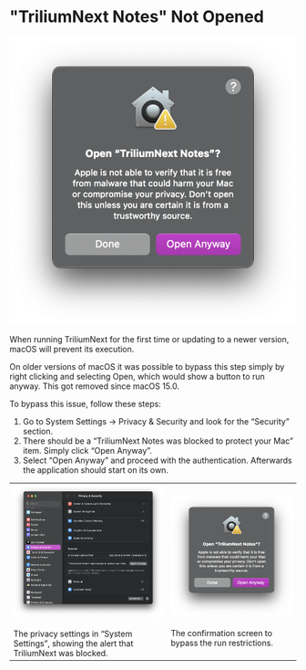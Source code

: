 # "TriliumNext Notes" Not Opened
![](1_TriliumNext%20Notes%20Not%20Open.png)

When running TriliumNext for the first time or updating to a newer version, macOS will prevent its execution.

On older versions of macOS it was possible to bypass this step simply by right clicking and selecting Open, which would show a button to run anyway. This got removed since macOS 15.0.

To bypass this issue, follow these steps:

1.  Go to System Settings → Privacy & Security and look for the “Security” section.
2.  There should be a “TriliumNext Notes was blocked to protect your Mac” item. Simply click “Open Anyway”.
3.  Select “Open Anyway” and proceed with the authentication. Afterwards the application should start on its own.

|     |     |
| --- | --- |
| ![](2_TriliumNext%20Notes%20Not%20Open.png)  <br>  <br>The privacy settings in “System Settings”, showing the alert that TriliumNext was blocked. | ![](1_TriliumNext%20Notes%20Not%20Open.png)  <br>  <br>The confirmation screen to bypass the run restrictions. |